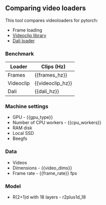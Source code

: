 ## Comparing video loaders
This tool compares videoloaders for pytorch:
* Frame loading
* [Videoclip library](https://github.com/pytorch/vision/blob/master/torchvision/datasets/video_utils.py)
* [Dali loader](https://docs.nvidia.com/deeplearning/sdk/dali-developer-guide/docs/examples/pytorch/pytorch-basic_example.html)

### Benchmark
| Loader | Clips (Hz) |
| ------ | ---------- |
| Frames | {{frames_hz}}          |
| Videoclip |  {{videoclip_hz}}      |
| Dali | {{dali_hz}} |

### Machine settings
* GPU - {{gpu_type}}
* Number of CPU workers - {{cpu_workers}}
* RAM disk
* Local SSD
* Beegfs

### Data
* Videos
* Dimensions - {{video_dims}} 
* Frame rate - {{frame_rate}} fps

### Model
* R(2+1)d with 18 layers - r2plus1d_18